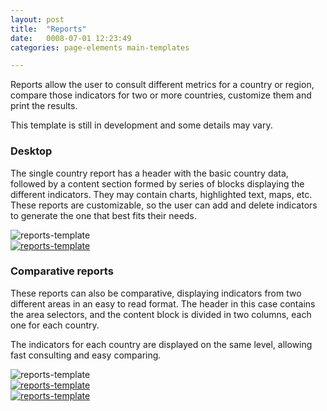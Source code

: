 ```yaml
---
layout: post
title:  "Reports"
date:   0008-07-01 12:23:49
categories: page-elements main-templates

---
```

Reports allow the user to consult different metrics for a country or region, compare those indicators for two or more countries, customize them and print the results.

<div class="advice development">
  <p class="advice_content">This template is still in development and some details may vary.</p>
</div>

### Desktop

The single country report has a header with the basic country data, followed by a content section formed by series of blocks displaying the different indicators. They may contain charts, highlighted text, maps, etc. These reports are customizable, so the user can add and delete indicators to generate the one that best fits their needs.

<div class="gallery">

  <div class="image-container">
    <img src="/gfw-style-guides/images/posts/main-templates/reports/07-01-report-single-desktop.png" alt="reports-template">
  </div>

  <div class="image-container">
    <a target="_blank" href="/gfw-style-guides/images/posts/main-templates/reports/07-05-report-single-desktop-full.jpg">
      <img src="/gfw-style-guides/images/posts/main-templates/reports/07-02-report-single-desktop.png" alt="reports-template">
    </a>
  </div>

</div>

### Comparative reports

These reports can also be comparative, displaying indicators from two different areas in an easy to read format. The header in this case contains the area selectors, and the content block is divided in two columns, each one for each country.

The indicators for each country are displayed on the same level, allowing fast consulting and easy comparing.

<div class="gallery">
  <div class="image-container">
    <img src="/gfw-style-guides/images/posts/main-templates/reports/07-03-report-compare-desktop.png" alt="reports-template">
  </div>
  <div class="image-container">
    <a target="_blank" href="/gfw-style-guides/images/posts/main-templates/reports/07-06-report-compare-desktop-full.jpg">
      <img src="/gfw-style-guides/images/posts/main-templates/reports/07-04-report-compare-desktop.png" alt="reports-template">
    </a>
  </div>
  <div class="image-container">
    <a target="_blank" href="/gfw-style-guides/images/posts/main-templates/reports/07-06-report-compare-popup-full.jpg">
      <img src="/gfw-style-guides/images/posts/main-templates/reports/07-06-report-compare-popup.png" alt="reports-template">
    </a>
  </div>
</div>
